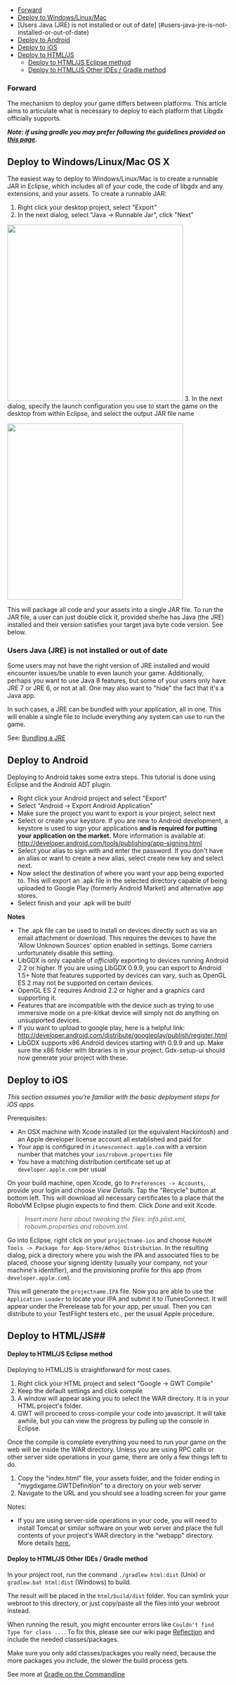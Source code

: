 ###  ###

* [Forward](#forward)
* [Deploy to Windows/Linux/Mac](#deploy-to-windowslinuxmac-os-x)
 * [Users Java (JRE) is not installed or out of date] (#users-java-jre-is-not-installed-or-out-of-date)
* [Deploy to Android](#deploy-to-android)
* [Deploy to iOS](#deploy-to-ios)
* [Deploy to HTML/JS](#deploy-to-htmljs)
    + [Deploy to HTML/JS Eclipse method](#deploy-to-htmljs-eclipse-method)
    + [Deploy to HTML/JS Other IDEs / Gradle method](#deploy-to-htmljs-other-ides--gradle-method)

### <a id="Forward"></a>Forward ###
The mechanism to deploy your game differs between platforms. This article aims to articulate what is necessary to deploy to each platform that Libgdx officially supports.

**_Note: if using gradle you may prefer following the guidelines provided on [this page](https://github.com/libgdx/libgdx/wiki/Gradle-on-the-Commandline#packaging-the-project)._**

## <a id="Deploy_to_Windows/Linux/Mac"></a>Deploy to Windows/Linux/Mac OS X ##
The easiest way to deploy to Windows/Linux/Mac is to create a runnable JAR in Eclipse, which includes all of your code, the code of libgdx and any extensions, and your assets. To create a runnable JAR:

  1. Right click your desktop project, select "Export"
  2. In the next dialog, select "Java -> Runnable Jar", click "Next"

<img src="http://libgdx.badlogicgames.com/uploads/Screen%20Shot%202013-08-23%20at%2011.12.45-xTDyPTSMu2.png" width="400"></img>
  3. In the next dialog, specify the launch configuration you use to start the game on the desktop from within Eclipse, and select the output JAR file name

<img src="http://libgdx.badlogicgames.com/uploads/Screen%20Shot%202013-08-23%20at%2011.16.10-0STXrLHoAH.png" width="400"></img>

This will package all code and your assets into a single JAR file. To run the JAR file, a user can just double click it, provided she/he has Java (the JRE) installed and their version satisfies your target java byte code version. See below.

### Users Java (JRE) is not installed or out of date

Some users may not have the right version of JRE installed and would encounter issues/be unable to even launch your game. Additionally, perhaps you want to use Java 8 features, but some of your users only have JRE 7 or JRE 6, or not at all. One may also want to "hide" the fact that it's a Java app.

In such cases, a JRE can be bundled with your application, all in one. This will enable a single file to include everything any system can use to run the game.

See: [Bundling a JRE](https://github.com/libgdx/libgdx/wiki/Bundling-a-JRE)

## <a id="Deploy_to_Android"></a>Deploy to Android ##
Deploying to Android takes some extra steps. This tutorial is done using Eclipse and the Android ADT plugin.
- Right click your Android project and select "Export"
- Select "Android -> Export Android Application"
- Make sure the project you want to export is your project, select next
- Select or create your keystore. If you are new to Android development, a keystore is used to sign your applications **and is required for putting your application on the market.** More information is available at: http://developer.android.com/tools/publishing/app-signing.html
- Select your alias to sign with and enter the password. If you don't have an alias or want to create a new alias, select create new key and select next.
- Now select the destination of where you want your app being exported to. This will export an .apk file in the selected directory capable of being uploaded to Google Play (formerly Android Market) and alternative app stores.
- Select finish and your .apk will be built! 

**Notes**
- The .apk file can be used to install on devices directly such as via an email attachment or download. This requires the devices to have the 'Allow Unknown Sources' option enabled in settings. Some carriers unfortunately disable this setting.
- LibGDX is only capable of *officially* exporting to devices running Android 2.2 or higher. If you are using LibGDX 0.9.9, you can export to Android 1.5+ Note that features supported by devices can vary, such as OpenGL ES 2 may not be supported on certain devices. 
- OpenGL ES 2 requires Android 2.2 or higher and a graphics card supporting it.
- Features that are incompatible with the device such as trying to use immersive mode on a pre-kitkat device will simply not do anything on unsupported devices.
- If you want to upload to google play, here is a helpful link: http://developer.android.com/distribute/googleplay/publish/register.html
- LibGDX supports x86 Android devices starting with 0.9.9 and up. Make sure the x86 folder with libraries is in your project. Gdx-setup-ui should now generate your project with these. 

## <a id="Deploy_to_iOS"></a>Deploy to iOS ##
*This section assumes you're familiar with the basic deployment steps for iOS apps.*

Prerequisites:
 * An OSX machine with Xcode installed (or the equivalent Hackintosh) and an Apple developer license account all established and paid for
 * Your app is configured in `itunesconnect.apple.com` with a version number that matches your `ios/robovm.properties` file
 * You have a matching distribution certificate set up at `developer.apple.com` per usual

On your build machine, open Xcode, go to `Preferences -> Accounts`, provide your login and choose *View Details*. Tap the "Recycle" button at bottom left. This will download all necessary certificates to a place that the RoboVM Eclipse plugin expects to find them. Click *Done* and exit Xcode.

> *Insert more here about tweaking the files: info.plist.xml, robovm.properties and robovm.xml.*

Go into Eclipse, right click on your `projectname-ios` and choose `RoboVM Tools -> Package for App-Store/Adhoc Distribution`.  In the resulting dialog, pick a directory where you wish the IPA and associated files to be placed, choose your signing identity (usually your company, not your machine's identifier), and the provisioning profile for this app (from `developer.apple.com`).

This will generate the `projectname.IPA` file. Now you are able to use the `Application Loader` to locate your IPA and submit it to iTunesConnect. It will appear under the Prerelease tab for your app, per usual. Then you can distribute to your TestFlight testers etc., per the usual Apple procedure.


## <a id="Deploy_to_HTML/JS"></a>Deploy to HTML/JS##
#### <a id="Deploy_to_HTML/JS_Eclipse"></a>Deploy to HTML/JS Eclipse method
Deploying to HTML/JS is straightforward for most cases.
  1. Right click your HTML project and select "Google -> GWT Compile"
  2. Keep the default settings and click compile
  3. A window will appear asking you to select the WAR directory. It is in your HTML project's folder.
  4. GWT will proceed to cross-compile your code into javascript. It will take awhile, but you can view the progress by pulling up the console in Eclipse.

Once the compile is complete everything you need to run your game on the web will be inside the WAR directory. Unless you are using RPC calls or other server side operations in your game, there are only a few things left to do.
  1. Copy the "index.html" file, your assets folder, and the folder ending in "mygdxgame.GWTDefinition" to a directory on your web server
  2. Navigate to the URL and you should see a loading screen for your game

Notes:
  * If you are using server-side operations in your code, you will need to install Tomcat or similar software on your web server and place the full contents of your project's WAR directory in the "webapp" directory. More details [here.](https://tomcat.apache.org/tomcat-6.0-doc/appdev/deployment.html)  

#### <a id="Deploy_to_HTML/JS_Gradle"></a>Deploy to HTML/JS Other IDEs / Gradle method
In your project root, run the command `./gradlew html:dist` (Unix) or `gradlew.bat html:dist` (Windows) to build.

The result will be placed in the `html/build/dist` folder. You can symlink your webroot to this directory, or just copy/paste all the files into your webroot instead.

When running the result, you might encounter errors like `Couldn't find Type for class ...`. To fix this, please see our wiki page [Reflection](https://github.com/libgdx/libgdx/wiki/Reflection) and include the needed classes/packages.

Make sure you only add classes/packages you really need, because the more packages you include, the slower the build process gets. 

See more at [Gradle on the Commandline](https://github.com/libgdx/libgdx/wiki/Gradle-on-the-Commandline#packaging-for-the-web)